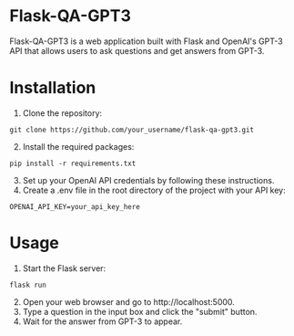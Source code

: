 # Flask-QA-GPT3
Flask-QA-GPT3 is a web application built with Flask and OpenAI's GPT-3 API that allows users to ask questions and get answers from GPT-3.

# Installation
1. Clone the repository:
  ```
  git clone https://github.com/your_username/flask-qa-gpt3.git
  ```
2. Install the required packages:
  ```
  pip install -r requirements.txt
  ```
3. Set up your OpenAI API credentials by following these instructions.
4. Create a .env file in the root directory of the project with your API key:
  ```
  OPENAI_API_KEY=your_api_key_here
  ```

# Usage

1. Start the Flask server:
  ```
  flask run
  ```
2. Open your web browser and go to http://localhost:5000.
3. Type a question in the input box and click the "submit" button.
4. Wait for the answer from GPT-3 to appear.
